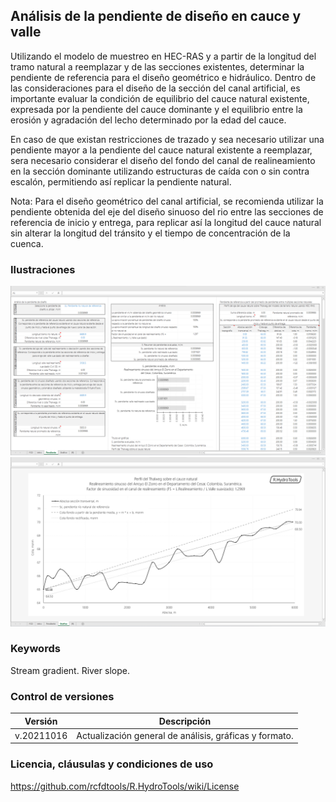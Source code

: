 ## Análisis de la pendiente de diseño en cauce y valle

Utilizando el modelo de muestreo en HEC-RAS y a partir de la longitud del tramo natural a reemplazar y de las secciones existentes, determinar la pendiente de referencia para el diseño geométrico e hidráulico. Dentro de las consideraciones para el diseño de la sección del canal artificial, es importante evaluar la condición de equilibrio del cauce natural existente, expresada por la pendiente del cauce dominante y el equilibrio entre la erosión y agradación del lecho determinado por la edad del cauce.

En caso de que existan restricciones de trazado y sea necesario utilizar una pendiente mayor a la pendiente del cauce natural existente a reemplazar, sera necesario considerar el diseño del fondo del canal de realineamiento en la sección dominante utilizando estructuras de caída con o sin contra escalón, permitiendo así replicar la pendiente natural.

Nota: Para el diseño geométrico del canal artificial, se recomienda utilizar la pendiente obtenida del eje del diseño sinuoso del rio entre las secciones de referencia de inicio y entrega, para replicar así la longitud del cauce natural sin alterar la longitud del tránsito y el tiempo de concentración de la cuenca.


### Ilustraciones

![R.HydroTools.PendienteCauceValle.Screenshot1](https://github.com/rcfdtools/R.HydroTools/blob/main/PendienteCauceValle/Screenshot/Screenshot1.png)
![R.HydroTools.PendienteCauceValle.Screenshot2](https://github.com/rcfdtools/R.HydroTools/blob/main/PendienteCauceValle/Screenshot/Screenshot2.png)


### Keywords
Stream gradient. River slope.


### Control de versiones

Versión | Descripción
--- | ---
| v.20211016 | Actualización general de análisis, gráficas y formato.


### Licencia, cláusulas y condiciones de uso
https://github.com/rcfdtools/R.HydroTools/wiki/License
